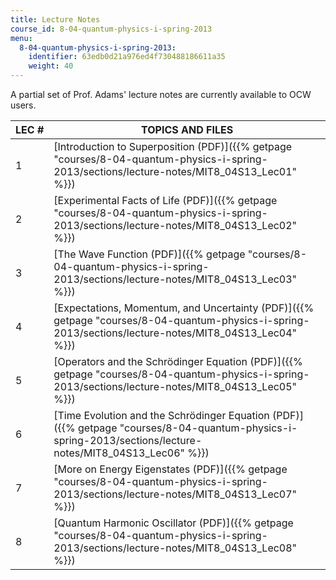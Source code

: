 ```yaml
---
title: Lecture Notes
course_id: 8-04-quantum-physics-i-spring-2013
menu:
  8-04-quantum-physics-i-spring-2013:
    identifier: 63edb0d21a976ed4f730488186611a35
    weight: 40
---
```

A partial set of Prof. Adams' lecture notes are currently available to OCW users.

| LEC # | TOPICS AND FILES |
| --- | --- |
| 1 | [Introduction to Superposition (PDF)]({{% getpage "courses/8-04-quantum-physics-i-spring-2013/sections/lecture-notes/MIT8_04S13_Lec01" %}}) |
| 2 | [Experimental Facts of Life (PDF)]({{% getpage "courses/8-04-quantum-physics-i-spring-2013/sections/lecture-notes/MIT8_04S13_Lec02" %}}) |
| 3 | [The Wave Function (PDF)]({{% getpage "courses/8-04-quantum-physics-i-spring-2013/sections/lecture-notes/MIT8_04S13_Lec03" %}}) |
| 4 | [Expectations, Momentum, and Uncertainty (PDF)]({{% getpage "courses/8-04-quantum-physics-i-spring-2013/sections/lecture-notes/MIT8_04S13_Lec04" %}}) |
| 5 | [Operators and the Schrödinger Equation (PDF)]({{% getpage "courses/8-04-quantum-physics-i-spring-2013/sections/lecture-notes/MIT8_04S13_Lec05" %}}) |
| 6 | [Time Evolution and the Schrödinger Equation (PDF)]({{% getpage "courses/8-04-quantum-physics-i-spring-2013/sections/lecture-notes/MIT8_04S13_Lec06" %}}) |
| 7 | [More on Energy Eigenstates (PDF)]({{% getpage "courses/8-04-quantum-physics-i-spring-2013/sections/lecture-notes/MIT8_04S13_Lec07" %}}) |
| 8 | [Quantum Harmonic Oscillator (PDF)]({{% getpage "courses/8-04-quantum-physics-i-spring-2013/sections/lecture-notes/MIT8_04S13_Lec08" %}})